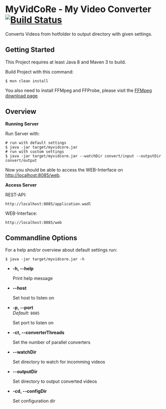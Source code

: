 # MyVidCoRe - My Video Converter [![Build Status](https://travis-ci.org/MyCoRe-Org/MyVidCoRe.svg?branch=master)](https://travis-ci.org/MyCoRe-Org/MyVidCoRe)

Converts Videos from hotfolder to output directory with given settings. 

## Getting Started

This Project requires at least Java 8 and Maven 3 to build.

Build Project with this command:

    $ mvn clean install

You also need to install FFMpeg and FFProbe, please visit the [FFMpeg download page](https://ffmpeg.org/download.html).

## Overview

**Running Server**

Run Server with:

    # run with default settings
    $ java -jar target/myvidcore.jar
    # run with custom settings
    $ java -jar target/myvidcore.jar --watchDir convert/input --outputDir convert/output

Now you should be able to access the WEB-Interface on [http://localhost:8085/web](http://localhost:8085/web).
 
**Access Server**

REST-API:

    http://localhost:8085/application.wadl


WEB-Interface:

    http://localhost:8085/web

## Commandline Options

For a help and/or overview about default settings run:

    $ java -jar target/myvidcore.jar -h
    
* **-h, --help**

  Print help message

* **--host**

  Set host to listen on

* **-p, --port**<br />
  *Default:* `8085`
  
  Set port to listen on
  
* **-ct, --converterThreads**

  Set the number of parallel converters
  
* **--watchDir**
  
  Set directory to watch for incomming videos
  
* **--outputDir**

  Set directory to output converted videos

* **-cd, --configDir**

  Set configuration dir

  